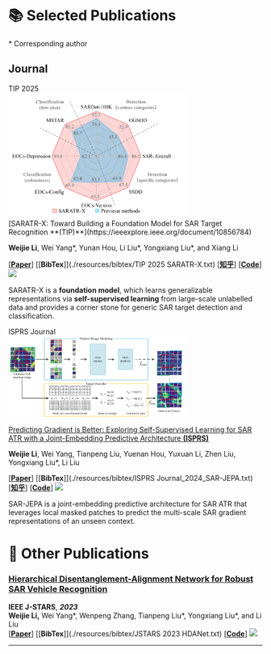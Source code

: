 # 📚 Selected Publications
\* Corresponding author

## Journal

<div class='paper-box'><div class='paper-box-image'><div><div class="badge">TIP 2025</div><img src='images/pub/TIP_2025_SARATR-X.png' alt="sym" width="350"  >
</div></div>
<div class='paper-box-text' markdown="1">
[SARATR-X: Toward Building a Foundation Model for SAR Target Recognition **(TIP)**](https://ieeexplore.ieee.org/document/10856784)

**Weijie Li**, Wei Yang\*, Yunan Hou, Li Liu\*, Yongxiang Liu\*, and Xiang Li

[[**Paper**]](https://ieeexplore.ieee.org/document/10856784) [[**BibTex**]](./resources/bibtex/TIP 2025 SARATR-X.txt) [[**知乎**]](https://zhuanlan.zhihu.com/p/20701889782) [[**Code**]](https://github.com/waterdisappear/SARATR-X) [![](https://img.shields.io/github/stars/waterdisappear/SARATR-X?style=social)](https://github.com/waterdisappear/SARATR-X)

SARATR-X is a **foundation model**, which learns generalizable representations via **self-supervised learning** from large-scale unlabelled data and provides a corner stone for generic SAR target detection and classification.

</div>
</div>

<div class='paper-box'><div class='paper-box-image'><div><div class="badge">ISPRS Journal</div><img src='images/pub/ISPRS Journal_2024_SAR-JEPA.png' alt="sym" width="350"  >
</div></div>
<div class='paper-box-text' markdown="1">

[Predicting Gradient is Better: Exploring Self-Supervised Learning for SAR ATR with a Joint-Embedding Predictive Architecture **(ISPRS)**](https://www.sciencedirect.com/science/article/pii/S0924271624003514)

**Weijie Li**, Wei Yang, Tianpeng Liu, Yuenan Hou, Yuxuan Li, Zhen Liu, Yongxiang Liu\*, Li Liu

[[**Paper**]](https://www.sciencedirect.com/science/article/pii/S0924271624003514) [[**BibTex**]](./resources/bibtex/ISPRS Journal_2024_SAR-JEPA.txt) [[**知乎**]](https://zhuanlan.zhihu.com/p/787495052) [[**Code**]](https://github.com/waterdisappear/SAR-JEPA) [![](https://img.shields.io/github/stars/waterdisappear/SAR-JEPA?style=social)](https://github.com/waterdisappear/SAR-JEPA)

SAR-JEPA is a joint-embedding predictive architecture for SAR ATR that leverages local masked patches to predict the multi-scale SAR gradient representations of an unseen context.

</div>
</div>





# 📃 Other Publications

### [Hierarchical Disentanglement-Alignment Network for Robust SAR Vehicle Recognition](https://ieeexplore.ieee.org/document/10283916)
**IEEE J-STARS**, ***2023***  
**Weijie Li,** Wei Yang\*, Wenpeng Zhang, Tianpeng Liu\*, Yongxiang Liu\*, and Li Liu   
[[**Paper**]](https://ieeexplore.ieee.org/document/10283916) [[**BibTex**]](./resources/bibtex/JSTARS 2023 HDANet.txt) [[**Code**]](https://github.com/waterdisappear/SAR-ATR-HDANet)  [![](https://img.shields.io/github/stars/waterdisappear/SAR-ATR-HDANet?style=social)](https://github.com/waterdisappear/SAR-ATR-HDANet)

---

